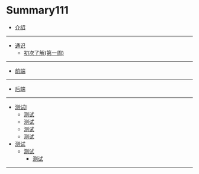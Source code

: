 # Summary111

- [介绍](README.md)

---

- [通识](all.md)
  - [初次了解(第一周)](all/first-enter.md)


---

- [前端](front-end.md)

---

- [后端](back-end.md)
---

- [测试l]()
    - [测试]()
    - [测试]()
    - [测试]()
    - [测试]()
- [测试]()
    - [测试]()
        - [测试]()
--- 


